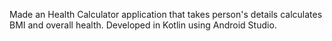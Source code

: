 Made an Health Calculator application that takes person's details calculates BMI and overall health. Developed in Kotlin using Android Studio.
